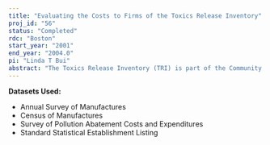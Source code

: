 ```yaml
---
title: "Evaluating the Costs to Firms of the Toxics Release Inventory"
proj_id: "56"
status: "Completed"
rdc: "Boston"
start_year: "2001"
end_year: "2004.0"
pi: "Linda T Bui"
abstract: "The Toxics Release Inventory (TRI) is part of the Community Right to Know legislation that was passed by Congress in 1986.  The TRI requires manufacturing plants to publicly report their toxic releases to the community.   Since the TRI started, reported releases have declined by more than 40%.  One difficulty in evaluating the effectiveness of TRI regulation is determining what, if anything, firms have done in response to this "informal" regulation.  This difficulty is compounded by the fact that (1) there are no records of toxic releases that pre-date the TRI which can be used to provide information on firm behavior prior to the regulation and (2) TRI data are self-reported by firms. We propose to focus on plant level behavior to determine how plants have responded to the TRI regulation.  In particular, we will determine whether the reductions in TRI releases are related to reductions induced by the formal regulation of other pollutants, such as the criteria air pollutants, by looking at the relationship between TRI reductions and PACE expenditures.  I also plan to investigate whether changes in plant behavior induced by TRI regulation had productivity consequences.   If TRI reductions are related to more formal regulation of other pollutants then PACE expenditures over-estimate the true costs of those regulations because they do not take into account the positive externality associated with reductions in toxic releases.  Anecdotal evidence suggests that this maybe the case.  This would also suggest that TRI regulation is being given too much credit for reductions in toxic emissions.  Furthermore, if TRI regulations caused firms to change their production processes or inputs in a fashion that changed their productivity, the costs of this regulation may differ significantly from their "gross" costs.  Previous research on petroleum refineries and the cost of compliance in the South Coast Air Basin suggest that there may be important productivity gains associated with environmental regulation.  Both the true costs of the TRI and the ability to use PACE data to estimate those costs cannot be determined until these questions are answered."
---
```


**Datasets Used:**

  - Annual Survey of Manufactures 
  - Census of Manufactures 
  - Survey of Pollution Abatement Costs and Expenditures 
  - Standard Statistical Establishment Listing 

